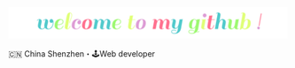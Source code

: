 ![welcome](https://raw.githubusercontent.com/HQ-Lin/HQ-Lin/f2c2f506fdbef17359ebcab9129919d2aebeba02/assets/welcome.svg)

🇨🇳 China Shenzhen・🕹Web developer

